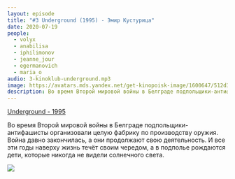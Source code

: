 ```yaml
---
layout: episode
title: "#3 Underground (1995) - Эмир Кустурица"
date: 2020-07-19
people:
  - volyx
  - anabilisa
  - iphilimonov
  - jeanne_jour
  - egermanovich
  - maria_o
audio: 3-kinoklub-underground.mp3
image: https://avatars.mds.yandex.net/get-kinopoisk-image/1600647/512d31d3-5c6d-4cc6-8c9b-4ae98a335ce0/600x900
description: Во время Второй мировой войны в Белграде подпольщики-антифашисты организовали целую фабрику по производству оружия. Война давно закончилась, а они продолжают свою деятельность. И все эти годы наверху жизнь течёт своим чередом, а в подполье рождаются дети, которые никогда не видели солнечного света.
---
```


[Underground - 1995](https://www.kinopoisk.ru/film/7698/)

Во время Второй мировой войны в Белграде подпольщики-антифашисты организовали целую фабрику по производству оружия. Война давно закончилась, а они продолжают свою деятельность. И все эти годы наверху жизнь течёт своим чередом, а в подполье рождаются дети, которые никогда не видели солнечного света.

![](https://avatars.mds.yandex.net/get-kinopoisk-image/1600647/512d31d3-5c6d-4cc6-8c9b-4ae98a335ce0/600x900)


